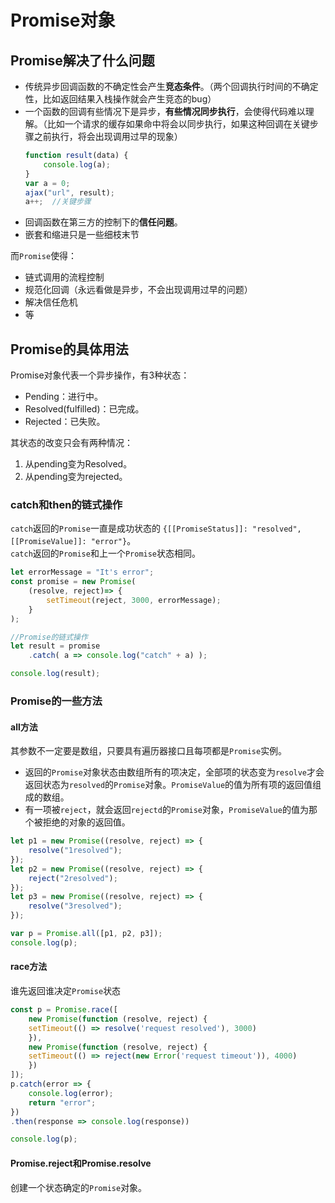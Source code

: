# Promise对象

## Promise解决了什么问题
- 传统异步回调函数的不确定性会产生**竞态条件**。（两个回调执行时间的不确定性，比如返回结果入栈操作就会产生竞态的bug）  
- 一个函数的回调有些情况下是异步，**有些情况同步执行**，会使得代码难以理解。（比如一个请求的缓存如果命中将会以同步执行，如果这种回调在关键步骤之前执行，将会出现调用过早的现象）  
  ```javascript
  function result(data) {
      console.log(a);
  }
  var a = 0;
  ajax("url", result);
  a++;  //关键步骤
  ```
- 回调函数在第三方的控制下的**信任问题**。  
- 嵌套和缩进只是一些细枝末节  

而`Promise`使得：
- 链式调用的流程控制
- 规范化回调（永远看做是异步，不会出现调用过早的问题）
- 解决信任危机
- 等

## Promise的具体用法

Promise对象代表一个异步操作，有3种状态：
- Pending：进行中。
- Resolved(fulfilled)：已完成。
- Rejected：已失败。

其状态的改变只会有两种情况：  
1. 从pending变为Resolved。
2. 从pending变为rejected。

### catch和then的链式操作
`catch`返回的`Promise`一直是成功状态的 `{[[PromiseStatus]]: "resolved", [[PromiseValue]]: "error"}`。  
`catch`返回的`Promise`和上一个`Promise`状态相同。
```javascript
let errorMessage = "It's error";
const promise = new Promise(
    (resolve, reject)=> {
        setTimeout(reject, 3000, errorMessage);
    }
);

//Promise的链式操作
let result = promise
    .catch( a => console.log("catch" + a) );

console.log(result);
```

### Promise的一些方法

#### all方法
其参数不一定要是数组，只要具有遍历器接口且每项都是`Promise`实例。  
 - 返回的`Promise`对象状态由数组所有的项决定，全部项的状态变为`resolve`才会返回状态为`resolved`的`Promise`对象。`PromiseValue`的值为所有项的返回值组成的数组。
 - 有一项被`reject`，就会返回`rejectd`的`Promise`对象，`PromiseValue`的值为那个被拒绝的对象的返回值。
```javascript
let p1 = new Promise((resolve, reject) => {
	resolve("1resolved");
});
let p2 = new Promise((resolve, reject) => {
	reject("2resolved");
});
let p3 = new Promise((resolve, reject) => {
	resolve("3resolved");
});

var p = Promise.all([p1, p2, p3]);
console.log(p);
```

#### race方法
谁先返回谁决定`Promise`状态
```javascript
const p = Promise.race([
    new Promise(function (resolve, reject) {
    setTimeout(() => resolve('request resolved'), 3000)
    }),
    new Promise(function (resolve, reject) {
    setTimeout(() => reject(new Error('request timeout')), 4000)
    })
]);
p.catch(error => {
    console.log(error);
    return "error";
})
.then(response => console.log(response)) 

console.log(p);
```

#### Promise.reject和Promise.resolve
创建一个状态确定的`Promise`对象。